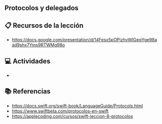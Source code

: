 Protocolos y delegados
-

## 📋 Recursos de la lección
* https://docs.google.com/presentation/d/14Fesx5pOPjzhvWlGeqYge98aad9shx7Yms9RTWMq98o

## 💻 Actividades
* 

## 📚 Referencias
* https://docs.swift.org/swift-book/LanguageGuide/Protocols.html
* https://www.swiftbeta.com/protocolos-en-swift
* https://applecoding.com/cursos/swift-leccion-8-protocolos
